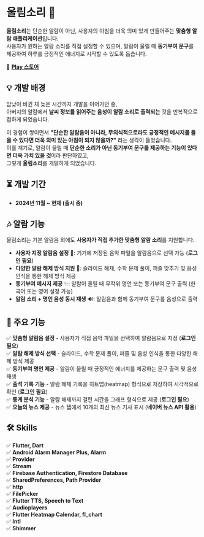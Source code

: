# 울림소리 📢  

**울림소리**는 단순한 알람이 아닌, 사용자의 아침을 더욱 의미 있게 만들어주는 **맞춤형 알람 애플리케이션**입니다.  
사용자가 원하는 알람 소리를 직접 설정할 수 있으며, 알람이 울릴 때 **동기부여 문구**를 제공하여 하루를 긍정적인 에너지로 시작할 수 있도록 돕습니다.  

🔗 **[Play 스토어](https://play.google.com/store/apps/details?id=com.niw.flutter_alarm_app_2)**  

## 💡 개발 배경  

밤낮이 바뀐 채 늦은 시간까지 개발을 이어가던 중,  
아버지의 알람에서 **날씨 정보를 읽어주는 음성이 알람 소리로 출력되는** 것을 반복적으로 접하게 되었습니다.  

이 경험이 쌓이면서 **"단순한 알람음이 아니라, 무의식적으로라도 긍정적인 메시지를 들을 수 있다면 더욱 의미 있는 아침이 되지 않을까?"** 라는 생각이 들었습니다.  
이를 계기로, 알람이 울릴 때 **단순한 소리가 아닌 동기부여 문구를 제공하는 기능이 있다면 더욱 가치 있을 것**이라 판단하였고,  
그렇게 **울림소리**를 개발하게 되었습니다.  

## ⏳ 개발 기간  

- **2024년 11월 ~ 현재 (출시 중)**  

## 🎶 알람 기능  

울림소리는 기본 알람음 외에도 **사용자가 직접 추가한 맞춤형 알람 소리**를 지원합니다.  

- **사용자 지정 알람음 설정** 🎵: 기기에 저장된 음악 파일을 알람음으로 선택 가능 (**로그인 필요**)  
- **다양한 알람 해제 방식 지원** 🔢: 슬라이드 해제, 수학 문제 풀이, 퍼즐 맞추기 및 음성 인식을 통한 해제 방식 제공  
- **동기부여 메시지 제공** ✨: 알람이 울릴 때 무작위 명언 또는 동기부여 문구 출력 (한국어 또는 영어 설정 가능)  
- **알람 소리 + 명언 음성 동시 재생** 🔊: 알람음과 함께 동기부여 문구를 음성으로 출력  

## 📌 주요 기능  

✅ **맞춤형 알람음 설정** - 사용자가 직접 음악 파일을 선택하여 알람음으로 지정 (**로그인 필요**)  
✅ **알람 해제 방식 선택** - 슬라이드, 수학 문제 풀이, 퍼즐 및 음성 인식을 통한 다양한 해제 방식 제공  
✅ **동기부여 명언 제공** - 알람이 울릴 때 긍정적인 에너지를 제공하는 문구 출력 및 음성 재생  
✅ **출석 기록 기능** - 알람 해제 기록을 히트맵(heatmap) 형식으로 저장하여 시각적으로 확인 (**로그인 필요**)  
✅ **통계 분석 기능** - 알람 해제까지 걸린 시간을 그래프 형식으로 제공 (**로그인 필요**)  
✅ **오늘의 뉴스 제공** - 뉴스 탭에서 10개의 최신 뉴스 기사 표시 (**네이버 뉴스 API 활용**)  

## 🛠 Skills  

✅ **Flutter, Dart**  
✅ **Android Alarm Manager Plus, Alarm**  
✅ **Provider**  
✅ **Stream**  
✅ **Firebase Authentication, Firestore Database**  
✅ **SharedPreferences, Path Provider**  
✅ **http**  
✅ **FilePicker**  
✅ **Flutter TTS, Speech to Text**  
✅ **Audioplayers**  
✅ **Flutter Heatmap Calendar, fl_chart**  
✅ **Intl**  
✅ **Shimmer**  
